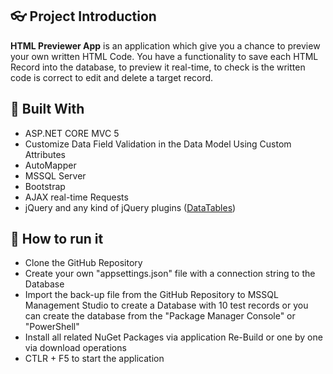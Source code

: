 ## :eyeglasses: Project Introduction

**HTML Previewer App** is an application which give you a chance to preview your own written HTML Code. You have a functionality to save each HTML Record into the database, to preview it real-time, to check is the written code is correct to edit and delete a target record.

## :hammer: Built With
- ASP.NET CORE MVC 5
- Customize Data Field Validation in the Data Model Using Custom Attributes
- AutoMapper
- MSSQL Server
- Bootstrap
- AJAX real-time Requests
- jQuery and any kind of jQuery plugins ([DataTables](https://datatables.net/ "DataTables"))

## :dash: How to run it
- Clone the GitHub Repository
- Create your own "appsettings.json" file with a connection string to the Database
- Import the back-up file from the GitHub Repository to MSSQL Management Studio to create a Database with 10 test records or you can create the database from the "Package Manager Console" or "PowerShell"
- Install all related NuGet Packages via application Re-Build or one by one via download operations
- CTLR + F5 to start the application